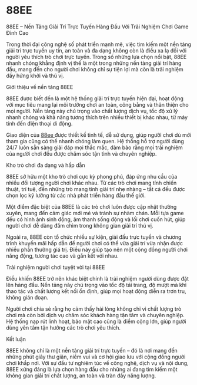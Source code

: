 # 88EE
88EE – Nền Tảng Giải Trí Trực Tuyến Hàng Đầu Với Trải Nghiệm Chơi Game Đỉnh Cao

Trong thời đại công nghệ số phát triển mạnh mẽ, việc tìm kiếm một nền tảng giải trí trực tuyến uy tín, an toàn và đa dạng không còn là điều xa lạ đối với người yêu thích trò chơi trực tuyến. Trong số những lựa chọn nổi bật, 88EE nhanh chóng khẳng định vị thế là một trong những nền tảng giải trí hàng đầu, mang đến cho người chơi không chỉ sự tiện lợi mà còn là trải nghiệm đầy hứng khởi và thú vị.

Giới thiệu về nền tảng 88EE

88EE được biết đến là một hệ thống giải trí trực tuyến hiện đại, hoạt động với mục tiêu mang lại môi trường chơi an toàn, công bằng và thân thiện cho mọi người. Nền tảng này chú trọng vào chất lượng dịch vụ, tốc độ xử lý nhanh chóng và khả năng tương thích trên nhiều thiết bị khác nhau, từ máy tính đến điện thoại di động.

Giao diện của <a href=https://88ee.asia> 88ee </a>  được thiết kế tinh tế, dễ sử dụng, giúp người chơi dù mới tham gia cũng có thể nhanh chóng làm quen. Hệ thống hỗ trợ người dùng 24/7 luôn sẵn sàng giải đáp mọi thắc mắc, đảm bảo rằng mọi trải nghiệm của người chơi đều được chăm sóc tận tình và chuyên nghiệp.

Kho trò chơi đa dạng và hấp dẫn

88EE sở hữu một kho trò chơi cực kỳ phong phú, đáp ứng nhu cầu của nhiều đối tượng người chơi khác nhau. Từ các trò chơi mang tính chiến thuật, trí tuệ, đến những trò mang tính giải trí nhẹ nhàng – tất cả đều được chọn lọc kỹ lưỡng từ các nhà phát triển hàng đầu thế giới.

Một điểm đặc biệt của 88EE là các trò chơi luôn được cập nhật thường xuyên, mang đến cảm giác mới mẻ và tránh sự nhàm chán. Mỗi tựa game đều có hình ảnh sinh động, âm thanh sống động và lối chơi cuốn hút, giúp người chơi dễ dàng đắm chìm trong không gian giải trí thú vị.

Ngoài ra, 88EE còn tổ chức nhiều sự kiện, giải đấu trực tuyến và chương trình khuyến mãi hấp dẫn để người chơi có thể vừa giải trí vừa nhận được nhiều phần thưởng giá trị. Điều này giúp tạo nên một cộng đồng người chơi năng động, tương tác cao và gắn kết với nhau.

Trải nghiệm người chơi tuyệt vời tại 88EE

Điều khiến 88EE trở nên khác biệt chính là trải nghiệm người dùng được đặt lên hàng đầu. Nền tảng này chú trọng vào tốc độ tải trang, độ mượt mà khi thao tác và chất lượng kết nối ổn định, giúp mọi hoạt động diễn ra trơn tru, không gián đoạn.

Người chơi chia sẻ rằng họ cảm thấy hài lòng không chỉ vì chất lượng trò chơi mà còn bởi dịch vụ chăm sóc khách hàng tận tâm và chuyên nghiệp. Hệ thống nạp rút linh hoạt, bảo mật cao cũng là điểm cộng lớn, giúp người dùng yên tâm tận hưởng các trò chơi yêu thích.

Kết luận

88EE không chỉ là một nền tảng giải trí trực tuyến – đó là nơi mang đến những phút giây thư giãn, niềm vui và cơ hội giao lưu với cộng đồng người chơi khắp nơi. Với sự đầu tư nghiêm túc về công nghệ, dịch vụ và nội dung, 88EE xứng đáng là lựa chọn hàng đầu cho những ai đang tìm kiếm một không gian giải trí chất lượng, an toàn và tràn đầy năng lượng.
